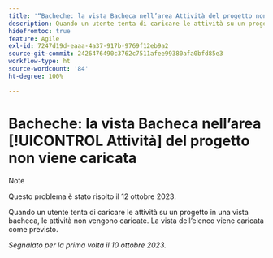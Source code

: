 ```yaml
---
title: '“Bacheche: la vista Bacheca nell’area Attività del progetto non viene caricata”'
description: Quando un utente tenta di caricare le attività su un progetto in una vista bacheca, le attività non vengono caricate. La vista dell’elenco viene caricata come previsto.
hidefromtoc: true
feature: Agile
exl-id: 7247d19d-eaaa-4a37-917b-9769f12eb9a2
source-git-commit: 2426476490c3762c7511afee99380afa0bfd85e3
workflow-type: ht
source-wordcount: '84'
ht-degree: 100%

---
```


# Bacheche: la vista Bacheca nell’area [!UICONTROL Attività] del progetto non viene caricata

>[!NOTE]
>
>Questo problema è stato risolto il 12 ottobre 2023.

Quando un utente tenta di caricare le attività su un progetto in una vista bacheca, le attività non vengono caricate. La vista dell’elenco viene caricata come previsto.

_Segnalato per la prima volta il 10 ottobre 2023._
